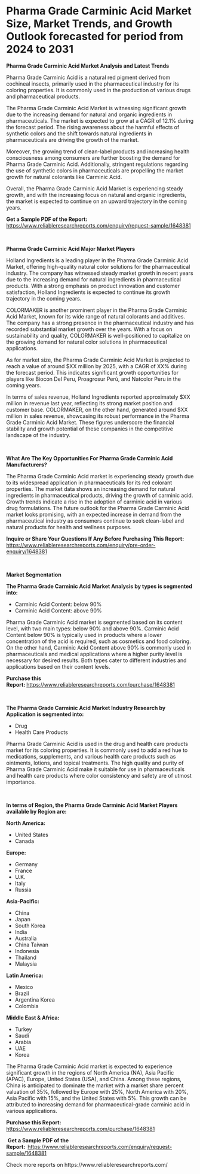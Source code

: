 <p><h1>Pharma Grade Carminic Acid Market Size, Market Trends, and Growth Outlook forecasted for period from 2024 to 2031</h1></p><p><strong>Pharma Grade Carminic Acid Market Analysis and Latest Trends</strong></p>
<p><p>Pharma Grade Carminic Acid is a natural red pigment derived from cochineal insects, primarily used in the pharmaceutical industry for its coloring properties. It is commonly used in the production of various drugs and pharmaceutical products.</p><p>The Pharma Grade Carminic Acid Market is witnessing significant growth due to the increasing demand for natural and organic ingredients in pharmaceuticals. The market is expected to grow at a CAGR of 12.1% during the forecast period. The rising awareness about the harmful effects of synthetic colors and the shift towards natural ingredients in pharmaceuticals are driving the growth of the market.</p><p>Moreover, the growing trend of clean-label products and increasing health consciousness among consumers are further boosting the demand for Pharma Grade Carminic Acid. Additionally, stringent regulations regarding the use of synthetic colors in pharmaceuticals are propelling the market growth for natural colorants like Carminic Acid.</p><p>Overall, the Pharma Grade Carminic Acid Market is experiencing steady growth, and with the increasing focus on natural and organic ingredients, the market is expected to continue on an upward trajectory in the coming years.</p></p>
<p><strong>Get a Sample PDF of the Report:&nbsp;</strong> <a href="https://www.reliableresearchreports.com/enquiry/request-sample/1648381">https://www.reliableresearchreports.com/enquiry/request-sample/1648381</a></p>
<p>&nbsp;</p>
<p><strong>Pharma Grade Carminic Acid Major Market Players</strong></p>
<p><p>Holland Ingredients is a leading player in the Pharma Grade Carminic Acid Market, offering high-quality natural color solutions for the pharmaceutical industry. The company has witnessed steady market growth in recent years due to the increasing demand for natural ingredients in pharmaceutical products. With a strong emphasis on product innovation and customer satisfaction, Holland Ingredients is expected to continue its growth trajectory in the coming years.</p><p>COLORMAKER is another prominent player in the Pharma Grade Carminic Acid Market, known for its wide range of natural colorants and additives. The company has a strong presence in the pharmaceutical industry and has recorded substantial market growth over the years. With a focus on sustainability and quality, COLORMAKER is well-positioned to capitalize on the growing demand for natural color solutions in pharmaceutical applications.</p><p>As for market size, the Pharma Grade Carminic Acid Market is projected to reach a value of around $XX million by 2025, with a CAGR of XX% during the forecast period. This indicates significant growth opportunities for players like Biocon Del Peru, Proagrosur Perú, and Natcolor Peru in the coming years.</p><p>In terms of sales revenue, Holland Ingredients reported approximately $XX million in revenue last year, reflecting its strong market position and customer base. COLORMAKER, on the other hand, generated around $XX million in sales revenue, showcasing its robust performance in the Pharma Grade Carminic Acid Market. These figures underscore the financial stability and growth potential of these companies in the competitive landscape of the industry.</p></p>
<p>&nbsp;</p>
<p><strong>What Are The Key Opportunities For Pharma Grade Carminic Acid Manufacturers?</strong></p>
<p><p>The Pharma Grade Carminic Acid market is experiencing steady growth due to its widespread application in pharmaceuticals for its red colorant properties. The market data shows an increasing demand for natural ingredients in pharmaceutical products, driving the growth of carminic acid. Growth trends indicate a rise in the adoption of carminic acid in various drug formulations. The future outlook for the Pharma Grade Carminic Acid market looks promising, with an expected increase in demand from the pharmaceutical industry as consumers continue to seek clean-label and natural products for health and wellness purposes.</p></p>
<p><strong>Inquire or Share Your Questions If Any Before Purchasing This Report:</strong> <a href="https://www.reliableresearchreports.com/enquiry/pre-order-enquiry/1648381">https://www.reliableresearchreports.com/enquiry/pre-order-enquiry/1648381</a></p>
<p>&nbsp;</p>
<p><strong>Market Segmentation</strong></p>
<p><strong>The Pharma Grade Carminic Acid Market Analysis by types is segmented into:</strong></p>
<p><ul><li>Carminic Acid Content: below 90%</li><li>Carminic Acid Content: above 90%</li></ul></p>
<p><p>Pharma Grade Carminic Acid market is segmented based on its content level, with two main types: below 90% and above 90%. Carminic Acid Content below 90% is typically used in products where a lower concentration of the acid is required, such as cosmetics and food coloring. On the other hand, Carminic Acid Content above 90% is commonly used in pharmaceuticals and medical applications where a higher purity level is necessary for desired results. Both types cater to different industries and applications based on their content levels.</p></p>
<p><strong>Purchase this Report:&nbsp;</strong><a href="https://www.reliableresearchreports.com/purchase/1648381">https://www.reliableresearchreports.com/purchase/1648381</a></p>
<p>&nbsp;</p>
<p><strong>The Pharma Grade Carminic Acid Market Industry Research by Application is segmented into:</strong></p>
<p><ul><li>Drug</li><li>Health Care Products</li></ul></p>
<p><p>Pharma Grade Carminic Acid is used in the drug and health care products market for its coloring properties. It is commonly used to add a red hue to medications, supplements, and various health care products such as ointments, lotions, and topical treatments. The high quality and purity of Pharma Grade Carminic Acid make it suitable for use in pharmaceuticals and health care products where color consistency and safety are of utmost importance.</p></p>
<p>&nbsp;</p>
<p><strong>In terms of Region, the Pharma Grade Carminic Acid Market Players available by Region are:</strong></p>
<p>
    <p> <strong> North America: </strong>
        <ul>
            <li>United States</li>
            <li>Canada</li>
        </ul>
        </p> 
    <p> <strong> Europe: </strong>
        <ul>
            <li>Germany</li>
            <li>France</li>
            <li>U.K.</li>
            <li>Italy</li>
            <li>Russia</li>
        </ul>
        </p> 
    <p> <strong> Asia-Pacific: </strong>
        <ul>
            <li>China</li>
            <li>Japan</li>
            <li>South Korea</li>
            <li>India</li>
            <li>Australia</li>
            <li>China Taiwan</li>
            <li>Indonesia</li>
            <li>Thailand</li>
            <li>Malaysia</li>
        </ul>
        </p> 
    <p> <strong> Latin America: </strong>
        <ul>
            <li>Mexico</li>
            <li>Brazil</li>
            <li>Argentina Korea</li>
            <li>Colombia</li>
        </ul>
        </p> 
    <p> <strong> Middle East & Africa: </strong>
        <ul>
            <li>Turkey</li>
            <li>Saudi</li>
            <li>Arabia</li>
            <li>UAE</li>
            <li>Korea</li>
        </ul>
    </p>
    </p>
<p><p>The Pharma Grade Carminic Acid market is expected to experience significant growth in the regions of North America (NA), Asia Pacific (APAC), Europe, United States (USA), and China. Among these regions, China is anticipated to dominate the market with a market share percent valuation of 35%, followed by Europe with 25%, North America with 20%, Asia Pacific with 15%, and the United States with 5%. This growth can be attributed to increasing demand for pharmaceutical-grade carminic acid in various applications.</p></p>
<p><strong>Purchase this Report: </strong><a href="https://www.reliableresearchreports.com/purchase/1648381">https://www.reliableresearchreports.com/purchase/1648381</a></p>
<p>&nbsp;<strong>Get a Sample PDF of the Report:&nbsp;&nbsp;</strong><a href="https://www.reliableresearchreports.com/enquiry/request-sample/1648381">https://www.reliableresearchreports.com/enquiry/request-sample/1648381</a></p>
<p><strong></strong></p>
<p>Check more reports on https://www.reliableresearchreports.com/</p>